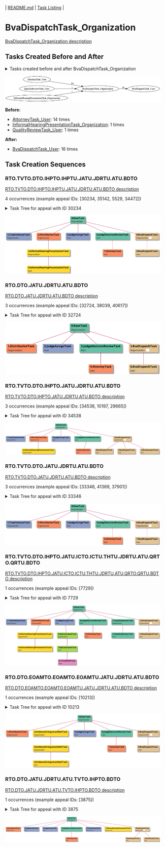 | [README.md](/README.md) | [Task Listing](tasklist.md) |

# BvaDispatchTask_Organization

[BvaDispatchTask_Organization description](../descr/BvaDispatchTask_Organization.md)

## Tasks Created Before and After

<details><summary>Tasks created before and after BvaDispatchTask_Organization</summary>

```
digraph G {
rankdir="LR";
"AttorneyTask_User" -> "BvaDispatchTask_Organization" [label=14]
"BvaDispatchTask_Organization" -> "BvaDispatchTask_User" [label=16]
"QualityReviewTask_User" -> "BvaDispatchTask_Organization" [label=1]
"InformalHearingPresentationTask_Organization" -> "BvaDispatchTask_Organization" [label=1]
}
```
</details>

![BvaDispatchTask_Organization](dot/BvaDispatchTask_Organization.dot.png)

**Before:**

   * [AttorneyTask_User](AttorneyTask_User.md): 14 times
   * [InformalHearingPresentationTask_Organization](InformalHearingPresentationTask_Organization.md): 1 times
   * [QualityReviewTask_User](QualityReviewTask_User.md): 1 times

**After:**

   * [BvaDispatchTask_User](BvaDispatchTask_User.md): 16 times

## Task Creation Sequences

### RTO.TVTO.DTO.IHPTO.IHPTU.JATU.JDRTU.ATU.BDTO

[RTO.TVTO.DTO.IHPTO.IHPTU.JATU.JDRTU.ATU.BDTO description](../descr/RTO.TVTO.DTO.IHPTO.IHPTU.JATU.JDRTU.ATU.BDTO.md)

4 occurrences (example appeal IDs: [30234, 35142, 5529, 34472])

<details><summary>Task Tree for appeal with ID 30234</summary>

```
@startuml
skinparam {
  ObjectBorderColor #555
  ObjectBorderThickness 0
  ObjectFontStyle bold
  ObjectFontSize 14
  ObjectAttributeFontColor #333
  ObjectAttributeFontSize 12
}
  object 0.RootTask #66c2a5 {
Organization
}
  object 1.TrackVeteranTask #8da0cb {
Organization
}
  object 2.DistributionTask #fc8d62 {
Organization
}
  object 3.InformalHearingPresentationTask #ffd92f {
Organization
}
  object 4.InformalHearingPresentationTask #ffd92f {
User
}
  object 5.JudgeAssignTask #8da0cb {
User
}
  object 6.JudgeDecisionReviewTask #66c2a5 {
User
}
  object 7.AttorneyTask #fc8d62 {
User
}
  object 8.BvaDispatchTask #e5c494 {
Organization  <back:white>    </back>
}
  object 9.BvaDispatchTask #e5c494 {
User
}
0.RootTask -- 1.TrackVeteranTask
0.RootTask -- 2.DistributionTask
2.DistributionTask -- 3.InformalHearingPresentationTask
3.InformalHearingPresentationTask -- 4.InformalHearingPresentationTask
0.RootTask -- 5.JudgeAssignTask
0.RootTask -- 6.JudgeDecisionReviewTask
6.JudgeDecisionReviewTask -- 7.AttorneyTask
0.RootTask -- 8.BvaDispatchTask
8.BvaDispatchTask -- 9.BvaDispatchTask
@enduml
```
</details>

![RTO.TVTO.DTO.IHPTO.IHPTU.JATU.JDRTU.ATU.BDTO-30234](uml/RTO.TVTO.DTO.IHPTO.IHPTU.JATU.JDRTU.ATU.BDTO-30234.png)

### RTO.DTO.JATU.JDRTU.ATU.BDTO

[RTO.DTO.JATU.JDRTU.ATU.BDTO description](../descr/RTO.DTO.JATU.JDRTU.ATU.BDTO.md)

3 occurrences (example appeal IDs: [32724, 38039, 40617])

<details><summary>Task Tree for appeal with ID 32724</summary>

```
@startuml
skinparam {
  ObjectBorderColor #555
  ObjectBorderThickness 0
  ObjectFontStyle bold
  ObjectFontSize 14
  ObjectAttributeFontColor #333
  ObjectAttributeFontSize 12
}
  object 0.RootTask #66c2a5 {
Organization
}
  object 1.DistributionTask #fc8d62 {
Organization
}
  object 2.JudgeAssignTask #8da0cb {
User
}
  object 3.JudgeDecisionReviewTask #66c2a5 {
User
}
  object 4.AttorneyTask #fc8d62 {
User
}
  object 5.BvaDispatchTask #e5c494 {
Organization  <back:white>    </back>
}
  object 6.BvaDispatchTask #e5c494 {
User
}
0.RootTask -- 1.DistributionTask
0.RootTask -- 2.JudgeAssignTask
0.RootTask -- 3.JudgeDecisionReviewTask
3.JudgeDecisionReviewTask -- 4.AttorneyTask
0.RootTask -- 5.BvaDispatchTask
5.BvaDispatchTask -- 6.BvaDispatchTask
@enduml
```
</details>

![RTO.DTO.JATU.JDRTU.ATU.BDTO-32724](uml/RTO.DTO.JATU.JDRTU.ATU.BDTO-32724.png)

### RTO.TVTO.DTO.IHPTO.JATU.JDRTU.ATU.BDTO

[RTO.TVTO.DTO.IHPTO.JATU.JDRTU.ATU.BDTO description](../descr/RTO.TVTO.DTO.IHPTO.JATU.JDRTU.ATU.BDTO.md)

3 occurrences (example appeal IDs: [34538, 10197, 29665])

<details><summary>Task Tree for appeal with ID 34538</summary>

```
@startuml
skinparam {
  ObjectBorderColor #555
  ObjectBorderThickness 0
  ObjectFontStyle bold
  ObjectFontSize 14
  ObjectAttributeFontColor #333
  ObjectAttributeFontSize 12
}
  object 0.RootTask #66c2a5 {
Organization
}
  object 1.TrackVeteranTask #8da0cb {
Organization
}
  object 2.DistributionTask #fc8d62 {
Organization
}
  object 3.InformalHearingPresentationTask #ffd92f {
Organization
}
  object 4.JudgeAssignTask #8da0cb {
User
}
  object 5.JudgeDecisionReviewTask #66c2a5 {
User
}
  object 6.AttorneyTask #fc8d62 {
User
}
  object 7.BvaDispatchTask #e5c494 {
Organization  <back:white>    </back>
}
  object 8.BvaDispatchTask #e5c494 {
User
}
  object 9.BvaDispatchTask #e5c494 {
User
}
  object 10.BvaDispatchTask #e5c494 {
User
}
0.RootTask -- 1.TrackVeteranTask
0.RootTask -- 2.DistributionTask
2.DistributionTask -- 3.InformalHearingPresentationTask
0.RootTask -- 4.JudgeAssignTask
0.RootTask -- 5.JudgeDecisionReviewTask
5.JudgeDecisionReviewTask -- 6.AttorneyTask
0.RootTask -- 7.BvaDispatchTask
7.BvaDispatchTask -- 8.BvaDispatchTask
7.BvaDispatchTask -- 9.BvaDispatchTask
7.BvaDispatchTask -- 10.BvaDispatchTask
@enduml
```
</details>

![RTO.TVTO.DTO.IHPTO.JATU.JDRTU.ATU.BDTO-34538](uml/RTO.TVTO.DTO.IHPTO.JATU.JDRTU.ATU.BDTO-34538.png)

### RTO.TVTO.DTO.JATU.JDRTU.ATU.BDTO

[RTO.TVTO.DTO.JATU.JDRTU.ATU.BDTO description](../descr/RTO.TVTO.DTO.JATU.JDRTU.ATU.BDTO.md)

3 occurrences (example appeal IDs: [33346, 41369, 37901])

<details><summary>Task Tree for appeal with ID 33346</summary>

```
@startuml
skinparam {
  ObjectBorderColor #555
  ObjectBorderThickness 0
  ObjectFontStyle bold
  ObjectFontSize 14
  ObjectAttributeFontColor #333
  ObjectAttributeFontSize 12
}
  object 0.RootTask #66c2a5 {
Organization
}
  object 1.TrackVeteranTask #8da0cb {
Organization
}
  object 2.DistributionTask #fc8d62 {
Organization
}
  object 3.JudgeAssignTask #8da0cb {
User
}
  object 4.JudgeDecisionReviewTask #66c2a5 {
User
}
  object 5.AttorneyTask #fc8d62 {
User
}
  object 6.BvaDispatchTask #e5c494 {
Organization  <back:white>    </back>
}
  object 7.BvaDispatchTask #e5c494 {
User
}
0.RootTask -- 1.TrackVeteranTask
0.RootTask -- 2.DistributionTask
0.RootTask -- 3.JudgeAssignTask
0.RootTask -- 4.JudgeDecisionReviewTask
4.JudgeDecisionReviewTask -- 5.AttorneyTask
0.RootTask -- 6.BvaDispatchTask
6.BvaDispatchTask -- 7.BvaDispatchTask
@enduml
```
</details>

![RTO.TVTO.DTO.JATU.JDRTU.ATU.BDTO-33346](uml/RTO.TVTO.DTO.JATU.JDRTU.ATU.BDTO-33346.png)

### RTO.TVTO.DTO.IHPTO.JATU.ICTO.ICTU.THTU.JDRTU.ATU.QRTO.QRTU.BDTO

[RTO.TVTO.DTO.IHPTO.JATU.ICTO.ICTU.THTU.JDRTU.ATU.QRTO.QRTU.BDTO description](../descr/RTO.TVTO.DTO.IHPTO.JATU.ICTO.ICTU.THTU.JDRTU.ATU.QRTO.QRTU.BDTO.md)

1 occurrences (example appeal IDs: [7729])

<details><summary>Task Tree for appeal with ID 7729</summary>

```
@startuml
skinparam {
  ObjectBorderColor #555
  ObjectBorderThickness 0
  ObjectFontStyle bold
  ObjectFontSize 14
  ObjectAttributeFontColor #333
  ObjectAttributeFontSize 12
}
  object 0.RootTask #66c2a5 {
Organization
}
  object 1.TrackVeteranTask #8da0cb {
Organization
}
  object 2.DistributionTask #fc8d62 {
Organization
}
  object 3.InformalHearingPresentationTask #ffd92f {
Organization
}
  object 4.InformalHearingPresentationTask #ffd92f {
User
}
  object 5.JudgeAssignTask #8da0cb {
User
}
  object 6.IhpColocatedTask #ffd92f {
Organization
}
  object 7.IhpColocatedTask #ffd92f {
User
}
  object 8.TimedHoldTask #e78ac3 {
User
}
  object 9.JudgeDecisionReviewTask #66c2a5 {
User
}
  object 10.AttorneyTask #fc8d62 {
User
}
  object 11.QualityReviewTask #fc8d62 {
Organization
}
  object 12.QualityReviewTask #fc8d62 {
User
}
  object 13.BvaDispatchTask #e5c494 {
Organization  <back:white>    </back>
}
  object 14.BvaDispatchTask #e5c494 {
User
}
0.RootTask -- 1.TrackVeteranTask
0.RootTask -- 2.DistributionTask
2.DistributionTask -- 3.InformalHearingPresentationTask
3.InformalHearingPresentationTask -- 4.InformalHearingPresentationTask
0.RootTask -- 5.JudgeAssignTask
5.JudgeAssignTask -- 6.IhpColocatedTask
6.IhpColocatedTask -- 7.IhpColocatedTask
7.IhpColocatedTask -- 8.TimedHoldTask
0.RootTask -- 9.JudgeDecisionReviewTask
9.JudgeDecisionReviewTask -- 10.AttorneyTask
0.RootTask -- 11.QualityReviewTask
11.QualityReviewTask -- 12.QualityReviewTask
0.RootTask -- 13.BvaDispatchTask
13.BvaDispatchTask -- 14.BvaDispatchTask
@enduml
```
</details>

![RTO.TVTO.DTO.IHPTO.JATU.ICTO.ICTU.THTU.JDRTU.ATU.QRTO.QRTU.BDTO-7729](uml/RTO.TVTO.DTO.IHPTO.JATU.ICTO.ICTU.THTU.JDRTU.ATU.QRTO.QRTU.BDTO-7729.png)

### RTO.DTO.EOAMTO.EOAMTO.EOAMTU.JATU.JDRTU.ATU.BDTO

[RTO.DTO.EOAMTO.EOAMTO.EOAMTU.JATU.JDRTU.ATU.BDTO description](../descr/RTO.DTO.EOAMTO.EOAMTO.EOAMTU.JATU.JDRTU.ATU.BDTO.md)

1 occurrences (example appeal IDs: [10213])

<details><summary>Task Tree for appeal with ID 10213</summary>

```
@startuml
skinparam {
  ObjectBorderColor #555
  ObjectBorderThickness 0
  ObjectFontStyle bold
  ObjectFontSize 14
  ObjectAttributeFontColor #333
  ObjectAttributeFontSize 12
}
  object 0.RootTask #66c2a5 {
Organization
}
  object 1.DistributionTask #fc8d62 {
Organization
}
  object 2.EvidenceOrArgumentMailTask #ffd92f {
Organization
}
  object 3.EvidenceOrArgumentMailTask #ffd92f {
Organization
}
  object 4.EvidenceOrArgumentMailTask #ffd92f {
User
}
  object 5.JudgeAssignTask #8da0cb {
User
}
  object 6.JudgeDecisionReviewTask #66c2a5 {
User
}
  object 7.AttorneyTask #fc8d62 {
User
}
  object 8.BvaDispatchTask #e5c494 {
Organization  <back:white>    </back>
}
  object 9.BvaDispatchTask #e5c494 {
User
}
0.RootTask -- 1.DistributionTask
0.RootTask -- 2.EvidenceOrArgumentMailTask
2.EvidenceOrArgumentMailTask -- 3.EvidenceOrArgumentMailTask
3.EvidenceOrArgumentMailTask -- 4.EvidenceOrArgumentMailTask
0.RootTask -- 5.JudgeAssignTask
0.RootTask -- 6.JudgeDecisionReviewTask
6.JudgeDecisionReviewTask -- 7.AttorneyTask
0.RootTask -- 8.BvaDispatchTask
8.BvaDispatchTask -- 9.BvaDispatchTask
@enduml
```
</details>

![RTO.DTO.EOAMTO.EOAMTO.EOAMTU.JATU.JDRTU.ATU.BDTO-10213](uml/RTO.DTO.EOAMTO.EOAMTO.EOAMTU.JATU.JDRTU.ATU.BDTO-10213.png)

### RTO.DTO.JATU.JDRTU.ATU.TVTO.IHPTO.BDTO

[RTO.DTO.JATU.JDRTU.ATU.TVTO.IHPTO.BDTO description](../descr/RTO.DTO.JATU.JDRTU.ATU.TVTO.IHPTO.BDTO.md)

1 occurrences (example appeal IDs: [3875])

<details><summary>Task Tree for appeal with ID 3875</summary>

```
@startuml
skinparam {
  ObjectBorderColor #555
  ObjectBorderThickness 0
  ObjectFontStyle bold
  ObjectFontSize 14
  ObjectAttributeFontColor #333
  ObjectAttributeFontSize 12
}
  object 0.RootTask #66c2a5 {
Organization
}
  object 1.DistributionTask #fc8d62 {
Organization
}
  object 2.JudgeAssignTask #8da0cb {
User
}
  object 3.JudgeAssignTask #8da0cb {
User
}
  object 4.JudgeDecisionReviewTask #66c2a5 {
User
}
  object 5.AttorneyTask #fc8d62 {
User
}
  object 6.TrackVeteranTask #8da0cb {
Organization
}
  object 7.InformalHearingPresentationTask #ffd92f {
Organization
}
  object 8.BvaDispatchTask #e5c494 {
Organization  <back:white>    </back>
}
  object 9.BvaDispatchTask #e5c494 {
User
}
  object 10.BvaDispatchTask #e5c494 {
User
}
0.RootTask -- 1.DistributionTask
0.RootTask -- 2.JudgeAssignTask
0.RootTask -- 3.JudgeAssignTask
0.RootTask -- 4.JudgeDecisionReviewTask
4.JudgeDecisionReviewTask -- 5.AttorneyTask
0.RootTask -- 6.TrackVeteranTask
0.RootTask -- 7.InformalHearingPresentationTask
0.RootTask -- 8.BvaDispatchTask
8.BvaDispatchTask -- 9.BvaDispatchTask
8.BvaDispatchTask -- 10.BvaDispatchTask
@enduml
```
</details>

![RTO.DTO.JATU.JDRTU.ATU.TVTO.IHPTO.BDTO-3875](uml/RTO.DTO.JATU.JDRTU.ATU.TVTO.IHPTO.BDTO-3875.png)

